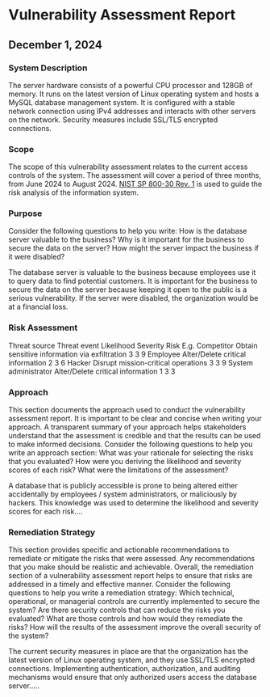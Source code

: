 <h1>Vulnerability Assessment Report</h1>
<h2>December 1, 2024</h2>

<h3>System Description</h3>
The server hardware consists of a powerful CPU processor and 128GB of memory. It runs on the latest version of Linux operating system and hosts a MySQL database management system. It is configured with a stable network connection using IPv4 addresses and interacts with other servers on the network. Security measures include SSL/TLS encrypted connections.
<h3>Scope</h3>
The scope of this vulnerability assessment relates to the current access controls of the system. The assessment will cover a period of three months, from June 2024 to August 2024. <a href="">NIST SP 800-30 Rev. 1<a></a> is used to guide the risk analysis of the information system.
<h3>Purpose</h3>
Consider the following questions to help you write:
How is the database server valuable to the business?
Why is it important for the business to secure the data on the server?
How might the server impact the business if it were disabled?

The database server is valuable to the business because employees use it to query data to find potential customers. It is important for the business to secure the data on the server because keeping it open to the public is a serious vulnerability. If the server were disabled, the organization would be at a financial loss.
<h3>Risk Assessment</h3>

Threat source	Threat event	Likelihood	Severity	Risk
E.g. Competitor	Obtain sensitive information via exfiltration	3	3	9
Employee	Alter/Delete critical information	2	3	6
Hacker	Disrupt mission-critical operations	3	3	9
System administrator	Alter/Delete critical information	1	3	3
<h3>Approach</h3>
This section documents the approach used to conduct the vulnerability assessment report. It is important to be clear and concise when writing your approach. A transparent summary of your approach helps stakeholders understand that the assessment is credible and that the results can be used to make informed decisions.
Consider the following questions to help you write an approach section:
What was your rationale for selecting the risks that you evaluated?
How were you deriving the likelihood and severity scores of each risk?
What were the limitations of the assessment?

A database that is publicly accessible is prone to being altered either accidentally by employees / system administrators, or maliciously by hackers. This knowledge was used to determine the likelihood and severity scores for each risk....
<h3>Remediation Strategy</h3>
This section provides specific and actionable recommendations to remediate or mitigate the risks that were assessed. Any recommendations that you make should be realistic and achievable. Overall, the remediation section of a vulnerability assessment report helps to ensure that risks are addressed in a timely and effective manner.
Consider the following questions to help you write a remediation strategy:
Which technical, operational, or managerial controls are currently implemented to secure the system?
Are there security controls that can reduce the risks you evaluated? What are those controls and how would they remediate the risks?
How will the results of the assessment improve the overall security of the system?


The current security measures in place are that the organization has the latest version of Linux operating system, and they use SSL/TLS encrypted connections. Implementing authentication, authorization, and auditing mechanisms would ensure that only authorized users access the database server.....

